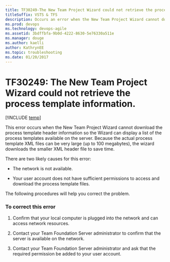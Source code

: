 ```yaml
---
title: TF30249-The New Team Project Wizard could not retrieve the process template titleSuffix: VSTS & TFS
description: Occurs an error when the New Team Project Wizard cannot download the process template header information.
ms.prod: devops
ms.technology: devops-agile
ms.assetid: 3bdffbfa-9b0d-4222-8630-5e76330a511e
ms.manager: douge
ms.author: kaelliauthor: KathrynEE
ms.topic: troubleshooting
ms.date: 01/20/2017
---
```


# TF30249: The New Team Project Wizard could not retrieve the process template information.

[!INCLUDE [temp](../../../_shared/dev15-version-header.md)]

This error occurs when the New Team Project Wizard cannot download the process template header information so the Wizard can display a list of the process templates available on the server. Because the actual process template XML files can be very large (up to 100 megabytes), the wizard downloads the smaller XML header file to save time.  
  
 There are two likely causes for this error:  
  
-   The network is not available.  
  
-   Your user account does not have sufficient permissions to access and download the process template files.  
  
 The following procedures will help you correct the problem.  
  
### To correct this error  
  
1.  Confirm that your local computer is plugged into the network and can access network resources.  
  
2.  Contact your Team Foundation Server administrator to confirm that the server is available on the network.  
  
3.  Contact your Team Foundation Server administrator and ask that the required permission be added to your user account.
